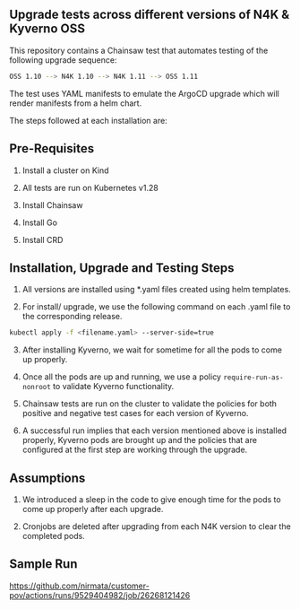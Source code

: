 ## Upgrade tests across different versions of N4K & Kyverno OSS

This repository contains a Chainsaw test that automates testing of the following upgrade sequence:

```sh
OSS 1.10 --> N4K 1.10 --> N4K 1.11 --> OSS 1.11
```

The test uses YAML manifests to emulate the ArgoCD upgrade which will render manifests from a helm chart.

The steps followed at each installation are:

## Pre-Requisites

1. Install a cluster on Kind

2. All tests are run on Kubernetes v1.28

3. Install Chainsaw 

4. Install Go

5. Install CRD

## Installation, Upgrade and Testing Steps

1. All versions are installed using *.yaml files created using helm templates.

2. For install/ upgrade, we use the following command on each .yaml file to the corresponding release.

```sh
kubectl apply -f <filename.yaml> --server-side=true
```

3. After installing Kyverno, we wait for sometime for all the pods to come up properly.

4. Once all the pods are up and running, we use a policy `require-run-as-nonroot` to validate Kyverno functionality.

5. Chainsaw tests are run on the cluster to validate the policies for both positive and negative test cases for each version of Kyverno.

6. A successful run implies that each version mentioned above is installed properly, Kyverno pods are brought up and the policies that are configured at the first step are working through the upgrade.

## Assumptions

1. We introduced a sleep in the code to give enough time for the pods to come up properly after each upgrade.

2. Cronjobs are deleted after upgrading from each N4K version to clear the completed pods.

## Sample Run

https://github.com/nirmata/customer-pov/actions/runs/9529404982/job/26268121426
